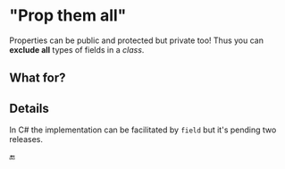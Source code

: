 # "Prop them all"

Properties can be public and protected but private too! Thus you can **exclude all** types of fields in a _class_.

## What for?

## Details

In C# the implementation can be facilitated by `field` but it's pending two releases.


🔚
